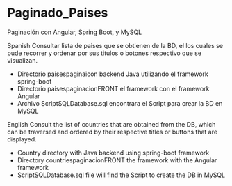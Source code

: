 # Paginado_Paises
Paginación con Angular, Spring Boot, y MySQL

Spanish
Consultar lista de paises que se obtienen de la BD, el los cuales se pude recorrer y ordenar por sus titulos o botones respectivo que se visualizan. 

- Directorio paisespaginaicon backend Java utilizando el framework spring-boot
- Directorio paisespaginacionFRONT el framework con el framework Angular
- Archivo ScriptSQLDatabase.sql encontrara el Script para crear la BD en MySQL

English
Consult the list of countries that are obtained from the DB, which can be traversed and ordered by their respective titles or buttons that are displayed.

- Country directory with Java backend using spring-boot framework
- Directory countriespaginacionFRONT the framework with the Angular framework
- ScriptSQLDatabase.sql file will find the Script to create the DB in MySQL

